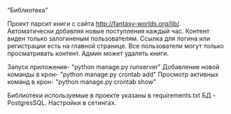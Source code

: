 
“Библиотека”

Проект парсит книги с сайта http://fantasy-worlds.org/lib/. Автоматически добавляя новые поступления каждый час. Контент виден только залогиненым пользователям.
Ссылка для логина или регистрации есть на главной странице. Все пользователи могут только просматривать контент. Админ может удалять книги.

Запуск приложения- "python manage.py runserver"
Добавление новой команды в крон- "python manage.py crontab add"
Просмотр активных команд в крон- "python manage.py crontab show"

Библиотеки используемые в проекте указаны в requirements.txt
БД - PostgresSQL. Настройки в сетингах.
